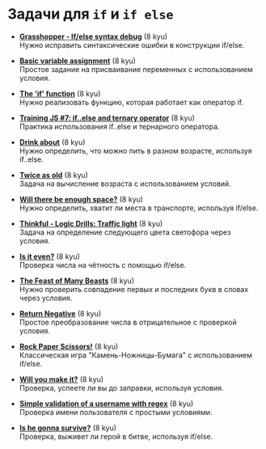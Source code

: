 # Задачи для `if` и `if else`

- [**Grasshopper - If/else syntax debug**](https://www.codewars.com/kata/57089707fe2d01529f00024a) (8 kyu)  
  Нужно исправить синтаксические ошибки в конструкции if/else.

- [**Basic variable assignment**](https://www.codewars.com/kata/50ee6b0bdeab583673000025) (8 kyu)  
  Простое задание на присваивание переменных с использованием условия.

- [**The 'if' function**](https://www.codewars.com/kata/54147087d5c2ebe4f1000805) (8 kyu)  
  Нужно реализовать функцию, которая работает как оператор if.

- [**Training JS #7: if..else and ternary operator**](https://www.codewars.com/kata/57202aefe8d6c514300001fd) (8 kyu)  
  Практика использования if..else и тернарного оператора.

- [**Drink about**](https://www.codewars.com/kata/56170e844da7c6f647000063) (8 kyu)  
  Нужно определить, что можно пить в разном возрасте, используя if..else.

- [**Twice as old**](https://www.codewars.com/kata/5b853229cfde412a470000d0) (8 kyu)  
  Задача на вычисление возраста с использованием условий.

- [**Will there be enough space?**](https://www.codewars.com/kata/5875b200d520904a04000003) (8 kyu)  
  Нужно определить, хватит ли места в транспорте, используя if/else.

- [**Thinkful - Logic Drills: Traffic light**](https://www.codewars.com/kata/58649884a1659ed6cb000072) (8 kyu)  
  Задача на определение следующего цвета светофора через условия.

- [**Is it even?**](https://www.codewars.com/kata/555a67db74814aa4ee0001b5) (8 kyu)  
  Проверка числа на чётность с помощью if/else.

- [**The Feast of Many Beasts**](https://www.codewars.com/kata/5aa736a455f906981800360d) (8 kyu)  
  Нужно проверить совпадение первых и последних букв в словах через условия.

- [**Return Negative**](https://www.codewars.com/kata/55685cd7ad70877c23000102) (8 kyu)  
  Простое преобразование числа в отрицательное с проверкой условия.

- [**Rock Paper Scissors!**](https://www.codewars.com/kata/5672a98bdbdd995fad00000f) (8 kyu)  
  Классическая игра "Камень-Ножницы-Бумага" с использованием if/else.

- [**Will you make it?**](https://www.codewars.com/kata/5861d28f124b35723e00005e) (8 kyu)  
  Проверка, успеете ли вы до заправки, используя условия.

- [**Simple validation of a username with regex**](https://www.codewars.com/kata/56a3f08aa9a6cc9b75000023) (8 kyu)  
  Проверка имени пользователя с простыми условиями.

- [**Is he gonna survive?**](https://www.codewars.com/kata/59ca8246d751df55cc00014c) (8 kyu)  
  Проверка, выживет ли герой в битве, используя if/else.
